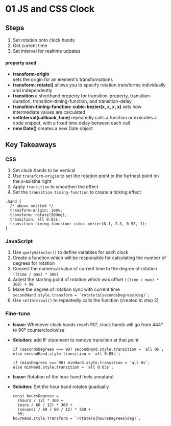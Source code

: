 # 01 JS and CSS Clock

## Steps

1. Set rotation onto clock hands
2. Get current time
3. Set interval for realtime udpates

#### property used

- **transform-origin**  
  sets the origin for an element's transformations
- **transform: rotate()**
  allows you to specify rotation transforms individually and independently
- **transition**
  a shorthand property for transition-property, transition-duration, transition-timing-function, and transition-delay
- **transition-timing-function: cubic-bezier(x, x, x, x)**
  sets how intermediate values are calculated
- **setInterval(callback, time)**
  repeatedly calls a function or executes a code snippet, with a fixed time delay between each call
- **new Date()**
  creates a new Date object

## Key Takeaways

### CSS

1. Set clock hands to be vertical
2. Use `transform-origin` to set the rotation point to the furthest point on the x-axisthe right
3. Apply `transition` to smoothen the effect
4. Set the `transition-timing-function` to create a ticking effect

```
.hand {
  /* above omitted */
  transform-origin: 100%;
  transform: rotate(90deg);
  transition: all 0.05s;
  transition-timing-function: cubic-bezier(0.1, 2.3, 0.58, 1);
}
```

### JavaScript

1. Use `querySelector()` to define variables for each clock
2. Create a function which will be responsible for calculating the number of degrees for rotation
3. Convert the numerical value of current time to the degree of rotation
   `((time / max) * 360)`
4. Adjest the starting point of rotation which was offset
   `((time / max) * 360) + 90`
5. Make the degree of rotation sync with current time
   `` secondHand.style.transform = `rotate(${secondsDegrees}deg)`; ``
6. Use `setInterval()` to repeatedly calls the function (created in step 2)

### Fine-tune

- **Issue:** Whenever clock hands reach 90°, clock hands will go from 444° to 90° counterclockwise
- **Soluiton:** add IF statement to remove transition at that point

  ```
  if (secondsDegrees === 90) secondHand.style.transition = `all 0s`;
  else secondHand.style.transition = `all 0.05s`;

  if (minsDegrees === 90) minHand.style.transition = `all 0s`;
  else minHand.style.transition = `all 0.05s`;
  ```

- **Issue:** Rotation of the hour hand feels unnatural
- **Soluiton:** Set the hour hand rotates guadually
  ```
  const hoursDegrees =
    (hours / 12) * 360 +
    (mins / 60 / 12) * 360 +
    (seconds / 60 / 60 / 12) * 360 +
    90;
  hourHand.style.transform = `rotate(${hoursDegrees}deg)`;
  ```
